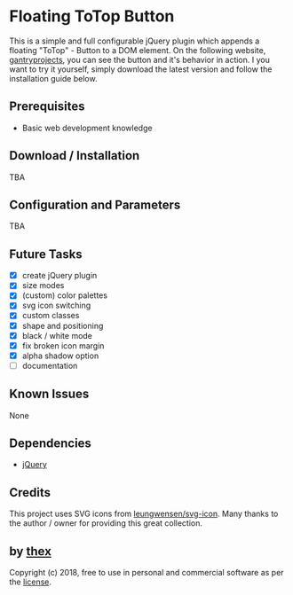 # Floating ToTop Button
This is a simple and full configurable jQuery plugin which appends a floating "ToTop" - Button to a DOM element. On the following website, [gantryprojects](https://gantryprojects.com), you can see the button and it's behavior in action. I you want to try it yourself, simply download the latest version and follow the installation guide below.

## Prerequisites
* Basic web development knowledge

## Download / Installation
TBA

## Configuration and Parameters
TBA

## Future Tasks
- [x] create jQuery plugin
- [x] size modes
- [x] (custom) color palettes
- [x] svg icon switching
- [x] custom classes
- [x] shape and positioning
- [x] black / white mode
- [x] fix broken icon margin
- [x] alpha shadow option
- [ ] documentation

## Known Issues
None

## Dependencies
* [jQuery](https://jquery.com/)

## Credits
This project uses SVG icons from [leungwensen/svg-icon](https://github.com/leungwensen/svg-icon). Many thanks to the author / owner for providing this great collection.

## by [thex](https://github.com/thexmanxyz)
Copyright (c) 2018, free to use in personal and commercial software as per the [license](/LICENSE.md).
